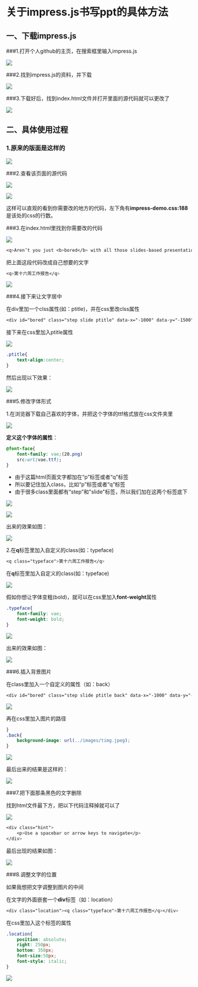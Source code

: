 # 关于impress.js书写ppt的具体方法

## 一、下载impress.js

###1.打开个人github的主页，在搜索框里输入impress.js

![](images/1.png)

###2.找到impress.js的资料，并下载

![](images/3.png)

###3.下载好后，找到index.html文件并打开里面的源代码就可以更改了

![](images/2.png)

## 二、具体使用过程

### 1.原来的版面是这样的

![](images/4.png)

###2.查看该页面的源代码

![](images/5.png)

![](images/6.png)

这样可以直观的看到你需要改的地方的代码，左下角有**impress-demo.css:188**是该处的css的行数。

###3.在index.html里找到你需要改的代码

![](images/7.png)



```css
<q>Aren’t you just <b>bored</b> with all those slides-based presentations?</q>
```

把上面这段代码改成自己想要的文字

```css
<q>第十六周工作报告</q>
```

![](images/8.png)

###4.接下来让文字居中

在div里加一个clss属性(如：ptitle)，并在css里改clss属性

```css
<div id="bored" class="step slide ptitle" data-x="-1000" data-y="-1500">
```

接下来在css里加入ptitle属性

![](images/9.png)

```css
.ptitle{
    text-align:center;
}
```

然后出现以下效果：

![](images/10.png)

###5.修改字体形式

1.在浏览器下载自己喜欢的字体，并把这个字体的ttf格式放在css文件夹里

![](images/11.png)


**定义这个字体的属性**：
```css
@font-face{
    font-family: vae;(20.png)
    src:url(vae.ttf);
}
```
 
* 由于这篇html页面文字都加在“p”标签或者“q”标签
* 所以要记住加入class，比如“p”标签或者“q”标签
* 由于很多class里面都有“step”和"slide"标签，所以我们加在这两个标签底下

![](images/19.png)

![](images/20.png)

出来的效果如图：

![](images/21.png)


2.在**q**标签里加入自定义的class(如：typeface)

```css
<q class="typeface">第十六周工作报告</q>
```

在**q**标签里加入自定义的class(如：typeface)


![](images/12.png)

假如你想让字体变粗(bold)，就可以在css里加入**font-weight**属性

```css
.typeface{
    font-family: vae;
    font-weight: bold;
}
```

![](images/13.png)

出来的效果如图：

![](images/22.png)

###6.插入背景图片

在class里加入一个自定义的属性（如：back）

```css
<div id="bored" class="step slide ptitle back" data-x="-1000" data-y="-1500" >
```

![](images/14.png)

再在css里加入图片的路径

```css
}
.back{
    background-image: url(../images/timg.jpeg);
}
```

![](images/14.png)

最后出来的结果是这样的：

![](images/15.png)

###7.把下面那条黑色的文字删除

找到html文件最下方，把以下代码注释掉就可以了

![](images/16.png)

```css
<div class="hint">
    <p>Use a spacebar or arrow keys to navigate</p>
</div>
```
最后出现的结果如图：

![](images/17.png)

###8.调整文字的位置

如果我想把文字调整到图片的中间

在文字的外面嵌套一个**div**标签（如：location）

```css
<div class="location"><q class="typeface">第十六周工作报告</q></div>
```

在css里加入这个标签的属性

```css
.location{
    position: absolute;
    right: 250px;
    bottom: 350px;
    font-size:50px;
    font-style: italic;
}
```

![](images/18.png)




















